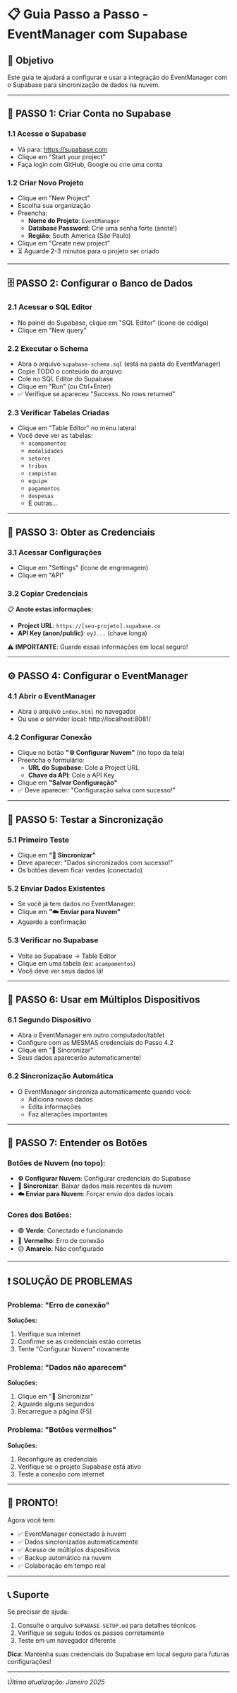 # 📋 Guia Passo a Passo - EventManager com Supabase

## 🎯 Objetivo
Este guia te ajudará a configurar e usar a integração do EventManager com o Supabase para sincronização de dados na nuvem.

---

## 📝 PASSO 1: Criar Conta no Supabase

### 1.1 Acesse o Supabase
- Vá para: https://supabase.com
- Clique em "Start your project"
- Faça login com GitHub, Google ou crie uma conta

### 1.2 Criar Novo Projeto
- Clique em "New Project"
- Escolha sua organização
- Preencha:
  - **Nome do Projeto**: `EventManager`
  - **Database Password**: Crie uma senha forte (anote!)
  - **Região**: South America (São Paulo)
- Clique em "Create new project"
- ⏳ Aguarde 2-3 minutos para o projeto ser criado

---

## 🗄️ PASSO 2: Configurar o Banco de Dados

### 2.1 Acessar o SQL Editor
- No painel do Supabase, clique em "SQL Editor" (ícone de código)
- Clique em "New query"

### 2.2 Executar o Schema
- Abra o arquivo `supabase-schema.sql` (está na pasta do EventManager)
- Copie TODO o conteúdo do arquivo
- Cole no SQL Editor do Supabase
- Clique em "Run" (ou Ctrl+Enter)
- ✅ Verifique se apareceu "Success. No rows returned"

### 2.3 Verificar Tabelas Criadas
- Clique em "Table Editor" no menu lateral
- Você deve ver as tabelas:
  - `acampamentos`
  - `modalidades`
  - `setores`
  - `tribos`
  - `campistas`
  - `equipe`
  - `pagamentos`
  - `despesas`
  - E outras...

---

## 🔑 PASSO 3: Obter as Credenciais

### 3.1 Acessar Configurações
- Clique em "Settings" (ícone de engrenagem)
- Clique em "API"

### 3.2 Copiar Credenciais
📋 **Anote estas informações:**
- **Project URL**: `https://[seu-projeto].supabase.co`
- **API Key (anon/public)**: `eyJ...` (chave longa)

⚠️ **IMPORTANTE**: Guarde essas informações em local seguro!

---

## ⚙️ PASSO 4: Configurar o EventManager

### 4.1 Abrir o EventManager
- Abra o arquivo `index.html` no navegador
- Ou use o servidor local: http://localhost:8081/

### 4.2 Configurar Conexão
- Clique no botão **"⚙️ Configurar Nuvem"** (no topo da tela)
- Preencha o formulário:
  - **URL do Supabase**: Cole a Project URL
  - **Chave da API**: Cole a API Key
- Clique em **"Salvar Configuração"**
- ✅ Deve aparecer: "Configuração salva com sucesso!"

---

## 🔄 PASSO 5: Testar a Sincronização

### 5.1 Primeiro Teste
- Clique em **"🔄 Sincronizar"**
- Deve aparecer: "Dados sincronizados com sucesso!"
- Os botões devem ficar verdes (conectado)

### 5.2 Enviar Dados Existentes
- Se você já tem dados no EventManager:
- Clique em **"☁️ Enviar para Nuvem"**
- Aguarde a confirmação

### 5.3 Verificar no Supabase
- Volte ao Supabase → Table Editor
- Clique em uma tabela (ex: `acampamentos`)
- Você deve ver seus dados lá!

---

## 📱 PASSO 6: Usar em Múltiplos Dispositivos

### 6.1 Segundo Dispositivo
- Abra o EventManager em outro computador/tablet
- Configure com as MESMAS credenciais do Passo 4.2
- Clique em "🔄 Sincronizar"
- Seus dados aparecerão automaticamente!

### 6.2 Sincronização Automática
- O EventManager sincroniza automaticamente quando você:
  - Adiciona novos dados
  - Edita informações
  - Faz alterações importantes

---

## 🎨 PASSO 7: Entender os Botões

### Botões de Nuvem (no topo):
- **⚙️ Configurar Nuvem**: Configurar credenciais do Supabase
- **🔄 Sincronizar**: Baixar dados mais recentes da nuvem
- **☁️ Enviar para Nuvem**: Forçar envio dos dados locais

### Cores dos Botões:
- 🟢 **Verde**: Conectado e funcionando
- 🔴 **Vermelho**: Erro de conexão
- 🟡 **Amarelo**: Não configurado

---

## ❗ SOLUÇÃO DE PROBLEMAS

### Problema: "Erro de conexão"
**Soluções:**
1. Verifique sua internet
2. Confirme se as credenciais estão corretas
3. Tente "Configurar Nuvem" novamente

### Problema: "Dados não aparecem"
**Soluções:**
1. Clique em "🔄 Sincronizar"
2. Aguarde alguns segundos
3. Recarregue a página (F5)

### Problema: "Botões vermelhos"
**Soluções:**
1. Reconfigure as credenciais
2. Verifique se o projeto Supabase está ativo
3. Teste a conexão com internet

---

## 🎉 PRONTO!

Agora você tem:
- ✅ EventManager conectado à nuvem
- ✅ Dados sincronizados automaticamente
- ✅ Acesso de múltiplos dispositivos
- ✅ Backup automático na nuvem
- ✅ Colaboração em tempo real

---

## 📞 Suporte

Se precisar de ajuda:
1. Consulte o arquivo `SUPABASE-SETUP.md` para detalhes técnicos
2. Verifique se seguiu todos os passos corretamente
3. Teste em um navegador diferente

**Dica**: Mantenha suas credenciais do Supabase em local seguro para futuras configurações!

---

*Última atualização: Janeiro 2025*